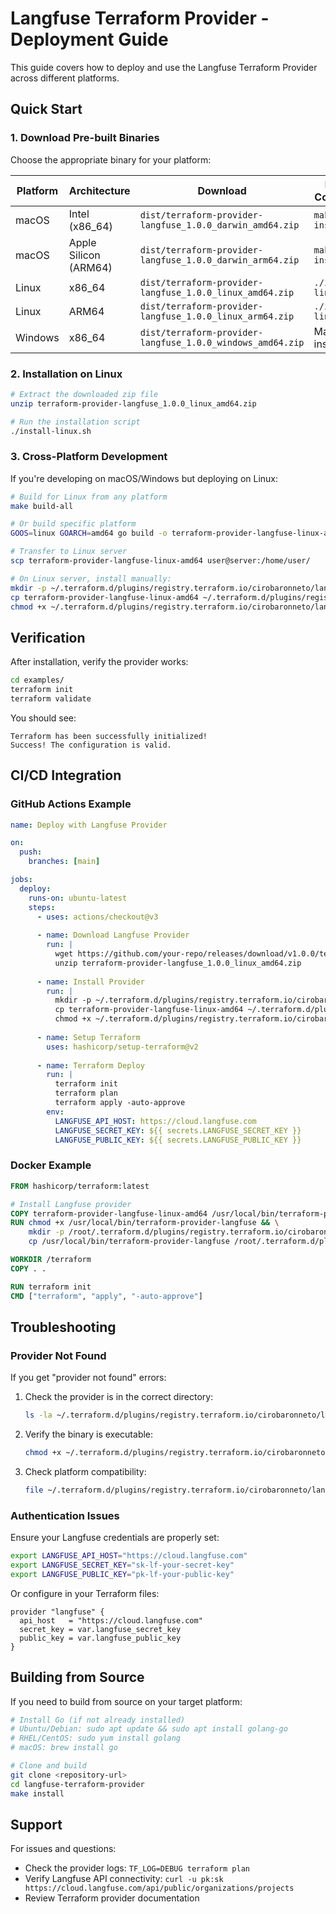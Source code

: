 # Langfuse Terraform Provider - Deployment Guide

This guide covers how to deploy and use the Langfuse Terraform Provider across different platforms.

## Quick Start

### 1. Download Pre-built Binaries

Choose the appropriate binary for your platform:

| Platform | Architecture | Download | Install Command |
|----------|-------------|----------|-----------------|
| macOS | Intel (x86_64) | `dist/terraform-provider-langfuse_1.0.0_darwin_amd64.zip` | `make install` |
| macOS | Apple Silicon (ARM64) | `dist/terraform-provider-langfuse_1.0.0_darwin_arm64.zip` | `make install` |
| Linux | x86_64 | `dist/terraform-provider-langfuse_1.0.0_linux_amd64.zip` | `./install-linux.sh` |
| Linux | ARM64 | `dist/terraform-provider-langfuse_1.0.0_linux_arm64.zip` | `./install-linux.sh` |
| Windows | x86_64 | `dist/terraform-provider-langfuse_1.0.0_windows_amd64.zip` | Manual install |

### 2. Installation on Linux

```bash
# Extract the downloaded zip file
unzip terraform-provider-langfuse_1.0.0_linux_amd64.zip

# Run the installation script
./install-linux.sh
```

### 3. Cross-Platform Development

If you're developing on macOS/Windows but deploying on Linux:

```bash
# Build for Linux from any platform
make build-all

# Or build specific platform
GOOS=linux GOARCH=amd64 go build -o terraform-provider-langfuse-linux-amd64

# Transfer to Linux server
scp terraform-provider-langfuse-linux-amd64 user@server:/home/user/

# On Linux server, install manually:
mkdir -p ~/.terraform.d/plugins/registry.terraform.io/cirobaronneto/langfuse/1.0.0/linux_amd64
cp terraform-provider-langfuse-linux-amd64 ~/.terraform.d/plugins/registry.terraform.io/cirobaronneto/langfuse/1.0.0/linux_amd64/terraform-provider-langfuse
chmod +x ~/.terraform.d/plugins/registry.terraform.io/cirobaronneto/langfuse/1.0.0/linux_amd64/terraform-provider-langfuse
```

## Verification

After installation, verify the provider works:

```bash
cd examples/
terraform init
terraform validate
```

You should see:
```
Terraform has been successfully initialized!
Success! The configuration is valid.
```

## CI/CD Integration

### GitHub Actions Example

```yaml
name: Deploy with Langfuse Provider

on:
  push:
    branches: [main]

jobs:
  deploy:
    runs-on: ubuntu-latest
    steps:
      - uses: actions/checkout@v3
      
      - name: Download Langfuse Provider
        run: |
          wget https://github.com/your-repo/releases/download/v1.0.0/terraform-provider-langfuse_1.0.0_linux_amd64.zip
          unzip terraform-provider-langfuse_1.0.0_linux_amd64.zip
          
      - name: Install Provider
        run: |
          mkdir -p ~/.terraform.d/plugins/registry.terraform.io/cirobaronneto/langfuse/1.0.0/linux_amd64
          cp terraform-provider-langfuse-linux-amd64 ~/.terraform.d/plugins/registry.terraform.io/cirobaronneto/langfuse/1.0.0/linux_amd64/terraform-provider-langfuse
          chmod +x ~/.terraform.d/plugins/registry.terraform.io/cirobaronneto/langfuse/1.0.0/linux_amd64/terraform-provider-langfuse
          
      - name: Setup Terraform
        uses: hashicorp/setup-terraform@v2
        
      - name: Terraform Deploy
        run: |
          terraform init
          terraform plan
          terraform apply -auto-approve
        env:
          LANGFUSE_API_HOST: https://cloud.langfuse.com
          LANGFUSE_SECRET_KEY: ${{ secrets.LANGFUSE_SECRET_KEY }}
          LANGFUSE_PUBLIC_KEY: ${{ secrets.LANGFUSE_PUBLIC_KEY }}
```

### Docker Example

```dockerfile
FROM hashicorp/terraform:latest

# Install Langfuse provider
COPY terraform-provider-langfuse-linux-amd64 /usr/local/bin/terraform-provider-langfuse
RUN chmod +x /usr/local/bin/terraform-provider-langfuse && \
    mkdir -p /root/.terraform.d/plugins/registry.terraform.io/cirobaronneto/langfuse/1.0.0/linux_amd64 && \
    cp /usr/local/bin/terraform-provider-langfuse /root/.terraform.d/plugins/registry.terraform.io/cirobaronneto/langfuse/1.0.0/linux_amd64/

WORKDIR /terraform
COPY . .

RUN terraform init
CMD ["terraform", "apply", "-auto-approve"]
```

## Troubleshooting

### Provider Not Found

If you get "provider not found" errors:

1. Check the provider is in the correct directory:
   ```bash
   ls -la ~/.terraform.d/plugins/registry.terraform.io/cirobaronneto/langfuse/1.0.0/
   ```

2. Verify the binary is executable:
   ```bash
   chmod +x ~/.terraform.d/plugins/registry.terraform.io/cirobaronneto/langfuse/1.0.0/*/terraform-provider-langfuse
   ```

3. Check platform compatibility:
   ```bash
   file ~/.terraform.d/plugins/registry.terraform.io/cirobaronneto/langfuse/1.0.0/*/terraform-provider-langfuse
   ```

### Authentication Issues

Ensure your Langfuse credentials are properly set:

```bash
export LANGFUSE_API_HOST="https://cloud.langfuse.com"
export LANGFUSE_SECRET_KEY="sk-lf-your-secret-key"
export LANGFUSE_PUBLIC_KEY="pk-lf-your-public-key"
```

Or configure in your Terraform files:

```hcl
provider "langfuse" {
  api_host   = "https://cloud.langfuse.com"
  secret_key = var.langfuse_secret_key
  public_key = var.langfuse_public_key
}
```

## Building from Source

If you need to build from source on your target platform:

```bash
# Install Go (if not already installed)
# Ubuntu/Debian: sudo apt update && sudo apt install golang-go
# RHEL/CentOS: sudo yum install golang
# macOS: brew install go

# Clone and build
git clone <repository-url>
cd langfuse-terraform-provider
make install
```

## Support

For issues and questions:
- Check the provider logs: `TF_LOG=DEBUG terraform plan`
- Verify Langfuse API connectivity: `curl -u pk:sk https://cloud.langfuse.com/api/public/organizations/projects`
- Review Terraform provider documentation 